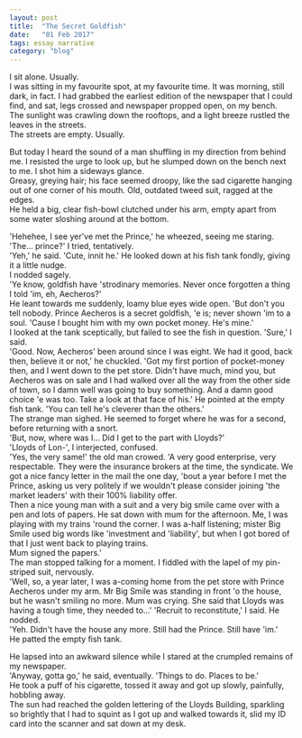 ```yaml
---
layout: post
title:  "The Secret Goldfish"
date:   "01 Feb 2017"
tags: essay narrative
category: "blog"
---
```


I sit alone. Usually.  
I was sitting in my favourite spot, at my favourite time. It was morning, still dark, in fact. I had grabbed the earliest edition of the newspaper that I could find, and sat, legs crossed and newspaper propped open, on my bench. The sunlight was crawling down the rooftops, and a light breeze rustled the leaves in the streets.  
The streets are empty. Usually.
<!--more-->
But today I heard the sound of a man shuffling in my direction from behind me. I resisted the urge to look up, but he slumped down on the bench next to me. I shot him a sideways glance.  
Greasy, greying hair; his face seemed droopy, like the sad cigarette hanging out of one corner of his mouth. Old, outdated tweed suit, ragged at the edges.  
He held a big, clear fish-bowl clutched under his arm, empty apart from some water sloshing around at the bottom.  

'Hehehee, I see yer've met the Prince,' he wheezed, seeing me staring.  
'The… prince?' I tried, tentatively.  
'Yeh,' he said. 'Cute, innit he.' He looked down at his fish tank fondly, giving it a little nudge.  
I nodded sagely.  
'Ye know, goldfish have 'strodinary memories. Never once forgotten a thing I told 'im, eh,  Aecheros?'  
He leant towards me suddenly, loamy blue eyes wide open. 'But don't you tell nobody. Prince Aecheros is a secret goldfish, 'e is; never shown 'im to a soul. 'Cause I bought him with my own pocket money. He's mine.'  
I looked at the tank sceptically, but failed to see the fish in question. 'Sure,' I said.  
'Good. Now, Aecheros' been around since I was eight. We had it good, back then, believe it or not,' he chuckled. 'Got my first portion of pocket-money then, and I went down to the pet store. Didn't have much, mind you, but Aecheros was on sale and I had walked over all the way from the other side of town, so I damn well was going to buy something. And a damn good choice 'e was too. Take a look at that face of his.' He pointed at the empty fish tank. 'You can tell he's cleverer than the others.'  
The strange man sighed. He seemed to forget where he was for a second, before returning with a snort.  
'But, now, where was I… Did I get to the part with Lloyds?'  
'Lloyds of Lon-', I interjected, confused.  
'Yes, the very same!' the old man crowed. 'A very good enterprise, very respectable. They were the insurance brokers at the time, the syndicate. We got a nice fancy letter in the mail the one day, 'bout a year before I met the Prince, asking us very politely if we wouldn't please consider joining 'the market leaders' with their 100% liability offer.  
Then a nice young man with a suit and a very big smile came over with a pen and lots of papers. He sat down with mum for the afternoon.
Me, I was playing with my trains 'round the corner. I was a-half listening; mister Big Smile used big words like 'investment and 'liability', but when I got bored of that I just went back to playing trains.  
Mum signed the papers.'  
The man stopped talking for a moment. I fiddled with the lapel of my pin-striped suit, nervously.  
'Well, so, a year later, I was a-coming home from the pet store with Prince Aecheros under my arm. Mr Big Smile was standing in front 'o the house, but he wasn't smiling no more. Mum was crying. She said that Lloyds was having a tough time, they needed to…'
'Recruit to reconstitute,' I said. He nodded.  
'Yeh. Didn't have the house any more. Still had the Prince. Still have 'im.'  
He patted the empty fish tank.  

He lapsed into an awkward silence while I stared at the crumpled remains of my newspaper.  
'Anyway, gotta go,' he said, eventually. 'Things to do. Places to be.'  
He took a puff of his cigarette, tossed it away and got up slowly, painfully, hobbling away.  
The sun had reached the golden lettering of the Lloyds Building, sparkling so brightly that I had to squint as I got up and walked towards it, slid my ID card into the scanner and sat down at my desk.  
